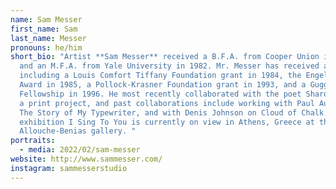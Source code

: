 ```yaml
---
name: Sam Messer
first_name: Sam
last_name: Messer
pronouns: he/him
short_bio: "Artist **Sam Messer** received a B.F.A. from Cooper Union in 1976
  and an M.F.A. from Yale University in 1982. Mr. Messer has received awards
  including a Louis Comfort Tiffany Foundation grant in 1984, the Engelhard
  Award in 1985, a Pollock-Krasner Foundation grant in 1993, and a Guggenheim
  Fellowship in 1996. He most recently collaborated with the poet Sharon Olds on
  a print project, and past collaborations include working with Paul Auster on
  The Story of My Typewriter, and with Denis Johnson on Cloud of Chalk. Sam's
  exhibition I Sing To You is currently on view in Athens, Greece at the
  Allouche-Benias gallery. "
portraits:
  - media: 2022/02/sam-messer
website: http://www.sammesser.com/
instagram: sammesserstudio
---
```


